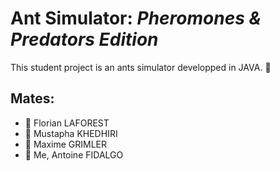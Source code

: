 # Ant Simulator: *Pheromones & Predators Edition*

This student project is an ants simulator developped in JAVA. :ant:

## Mates: 
- :ant: Florian LAFOREST
- :ant: Mustapha KHEDHIRI
- :ant: Maxime GRIMLER
- :ant: Me, Antoine FIDALGO 
